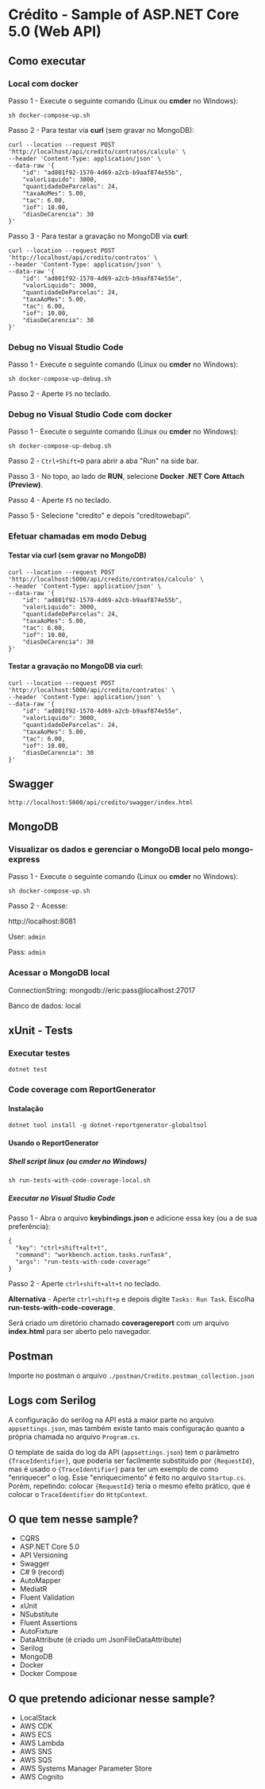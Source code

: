 # Crédito - Sample of ASP.NET Core 5.0 (Web API)

## Como executar

### Local com docker

Passo 1 - Execute o seguinte comando (Linux ou **cmder** no Windows):

`sh docker-compose-up.sh`

Passo 2 - Para testar via **curl** (sem gravar no MongoDB):

```
curl --location --request POST 'http://localhost/api/credito/contratos/calculo' \
--header 'Content-Type: application/json' \
--data-raw '{
    "id": "ad801f92-1570-4d69-a2cb-b9aaf874e55b",
    "valorLiquido": 3000,
    "quantidadeDeParcelas": 24,
    "taxaAoMes": 5.00,
    "tac": 6.00,
    "iof": 10.00,
    "diasDeCarencia": 30
}'
```

Passo 3 - Para testar a gravação no MongoDB via **curl**:

```
curl --location --request POST 'http://localhost/api/credito/contratos' \
--header 'Content-Type: application/json' \
--data-raw '{
    "id": "ad801f92-1570-4d69-a2cb-b9aaf874e55e",
    "valorLiquido": 3000,
    "quantidadeDeParcelas": 24,
    "taxaAoMes": 5.00,
    "tac": 6.00,
    "iof": 10.00,
    "diasDeCarencia": 30
}'
```

### Debug no Visual Studio Code

Passo 1 - Execute o seguinte comando (Linux ou **cmder** no Windows):

`sh docker-compose-up-debug.sh`

Passo 2 - Aperte `F5` no teclado.

### Debug no Visual Studio Code com docker

Passo 1 - Execute o seguinte comando (Linux ou **cmder** no Windows):

`sh docker-compose-up-debug.sh`

Passo 2 - `Ctrl+Shift+D` para abrir a aba "Run" na side bar.

Passo 3 - No topo, ao lado de **RUN**, selecione **Docker .NET Core Attach (Preview)**.

Passo 4 - Aperte `F5` no teclado.

Passo 5 - Selecione "credito" e depois "creditowebapi".


### Efetuar chamadas em modo Debug

#### Testar via curl (sem gravar no MongoDB)

```
curl --location --request POST 'http://localhost:5000/api/credito/contratos/calculo' \
--header 'Content-Type: application/json' \
--data-raw '{
    "id": "ad801f92-1570-4d69-a2cb-b9aaf874e55b",
    "valorLiquido": 3000,
    "quantidadeDeParcelas": 24,
    "taxaAoMes": 5.00,
    "tac": 6.00,
    "iof": 10.00,
    "diasDeCarencia": 30
}'
```

#### Testar a gravação no MongoDB via curl:

```
curl --location --request POST 'http://localhost:5000/api/credito/contratos' \
--header 'Content-Type: application/json' \
--data-raw '{
    "id": "ad801f92-1570-4d69-a2cb-b9aaf874e55e",
    "valorLiquido": 3000,
    "quantidadeDeParcelas": 24,
    "taxaAoMes": 5.00,
    "tac": 6.00,
    "iof": 10.00,
    "diasDeCarencia": 30
}'
```


## Swagger

`http://localhost:5000/api/credito/swagger/index.html`


## MongoDB

### Visualizar os dados e gerenciar o MongoDB local pelo mongo-express

Passo 1 - Execute o seguinte comando (Linux ou **cmder** no Windows):

`sh docker-compose-up.sh`

Passo 2 - Acesse:

http://localhost:8081

User: `admin`

Pass: `admin`

### Acessar o MongoDB local

ConnectionString: mongodb://eric:pass@localhost:27017

Banco de dados: local


## xUnit - Tests

### Executar testes

`dotnet test`

### Code coverage com ReportGenerator

#### Instalação

`dotnet tool install -g dotnet-reportgenerator-globaltool`

#### Usando o ReportGenerator

##### Shell script linux (ou cmder no Windows)

`sh run-tests-with-code-coverage-local.sh`

##### Executar no Visual Studio Code

Passo 1 - Abra o arquivo **keybindings.json** e adicione essa key (ou a de sua preferência):

```
{
  "key": "ctrl+shift+alt+t",
  "command": "workbench.action.tasks.runTask",
  "args": "run-tests-with-code-coverage"
}
```

Passo 2 - Aperte `ctrl+shift+alt+t` no teclado.

**Alternativa** - Aperte `ctrl+shift+p` e depois digite `Tasks: Run Task`. Escolha **run-tests-with-code-coverage**.

Será criado um diretório chamado **coveragereport** com um arquivo **index.html** para ser aberto pelo navegador.


## Postman

Importe no postman o arquivo `./postman/Credito.postman_collection.json`


## Logs com Serilog

A configuração do serilog na API está a maior parte no arquivo `appsettings.json`, mas também existe tanto mais configuração quanto a própria chamada no arquivo `Program.cs`.

O template de saída do log da API (`appsettings.json`) tem o parâmetro `{TraceIdentifier}`, que poderia ser facilmente substituído por `{RequestId}`, mas é usado o `{TraceIdentifier}` para ter um exemplo de como "enriquecer" o log. Esse "enriquecimento" é feito no arquivo `Startup.cs`. Porém, repetindo: colocar `{RequestId}` teria o mesmo efeito prático, que é colocar o `TraceIdentifier` do `HttpContext`.


## O que tem nesse sample?

* CQRS
* ASP.NET Core 5.0
* API Versioning
* Swagger
* C# 9 (record)
* AutoMapper
* MediatR
* Fluent Validation
* xUnit
* NSubstitute
* Fluent Assertions
* AutoFixture
* DataAttribute (é criado um JsonFileDataAttribute)
* Serilog
* MongoDB
* Docker
* Docker Compose

## O que pretendo adicionar nesse sample?

* LocalStack
* AWS CDK
* AWS ECS
* AWS Lambda
* AWS SNS
* AWS SQS
* AWS Systems Manager Parameter Store
* AWS Cognito
